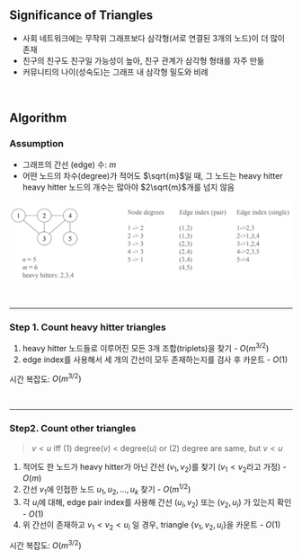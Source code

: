 <br />

## Significance of Triangles

- 사회 네트워크에는 무작위 그래프보다 삼각형(서로 연결된 3개의 노드)이 더 많이 존재
- 친구의 친구도 친구일 가능성이 높아, 친구 관계가 삼각형 형태를 자주 만듦
- 커뮤니티의 나이(성숙도)는 그래프 내 삼각형 밀도와 비례

<br />

## Algorithm

### Assumption

- 그래프의 간선 (edge) 수: $m$
- 어떤 노드의 차수(degree)가 적어도 $\sqrt{m}$일 때, 그 노드는 heavy hitter
  heavy hitter 노드의 개수는 많아야 $2\sqrt{m}$개를 넘지 않음

![alt text](./Figure/Figure18.png)

<br />

---

### Step 1. Count heavy hitter triangles

1. heavy hitter 노드들로 이루어진 모든 3개 조합(triplets)을 찾기 - $O(m^{3/2})$
2. edge index를 사용해서 세 개의 간선이 모두 존재하는지를 검사 후 카운트 - $O(1)$

<p></p>

시간 복잡도: $O(m^{3/2})$

<br />

---

### Step2. Count other triangles

> $v<u$ iff
> (1) degree($v$) < degree($u$) or
> (2) degree are same, but $v<u$

<p></p>

1. 적어도 한 노드가 heavy hitter가 아닌 간선 $(v_1, v_2)$를 찾기 ($v_1<v_2$라고 가정) - $O(m)$
2. 간선 $v_1$에 인접한 노드 $u_1, u_2, …, u_k$ 찾기 - $O(m^{1/2})$
3. 각 $u_i$에 대해, edge pair index를 사용해 간선 $(u_i, v_2)$ 또는 $(v_2, u_i)$ 가 있는지 확인 - $O(1)$
4. 위 간선이 존재하고 $v_1<v_2<u_i$ 일 경우, triangle $\{v_1, v_2, u_i\}$을 카운트 - $O(1)$

<p></p>

시간 복잡도: $O(m^{3/2})$

<br />
<br />
<br />
<br />
